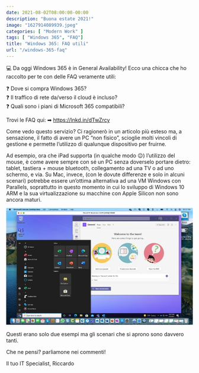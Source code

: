 ```yaml
---
date: 2021-08-02T08:00:00-00:00
description: "Buona estate 2021!"
image: "1627914089939.jpeg"
categories: [ "Modern Work" ]
tags: [ "Windows 365", "FAQ"]
title: "Windows 365: FAQ utili"
url: "/windows-365-faq"
---
```

💻 Da oggi Windows 365 è in General Availability!
Ecco una chicca che ho raccolto per te con delle FAQ veramente utili:

❓ Dove si compra Windows 365?  
❓ Il traffico di rete da/verso il cloud è incluso?  
❓ Quali sono i piani di Microsoft 365 compatibili?

Trovi le FAQ qui: ➡ https://lnkd.in/dTwZrcy

Come vedo questo servizio? Ci ragionerò in un articolo più esteso ma, a sensazione, il fatto di avere un PC “non fisico”, scioglie molti vincoli di gestione e permette l’utilizzo di qualunque dispositivo per fruirne.

Ad esempio, ora che iPad supporta (in qualche modo 😉) l’utilizzo del mouse, è come avere sempre con sé un PC senza doverselo portare dietro: tablet, tastiera + mouse bluetooth, collegamento ad una TV o ad uno schermo, e via.
Su Mac, invece, (con le dovute differenze e solo in alcuni scenari) potrebbe essere un’ottima alternativa ad una VM Windows con Parallels, soprattutto in questo momento in cui lo sviluppo di Windows 10 ARM e la sua virtualizzazione su macchine con Apple Silicon non sono ancora maturi.

![Schermata Windows 365 su macOS](1627914089939.jpeg)

Questi erano solo due esempi ma gli scenari che si aprono sono davvero tanti.

Che ne pensi? parliamone nei commenti!

Il tuo IT Specialist, Riccardo
